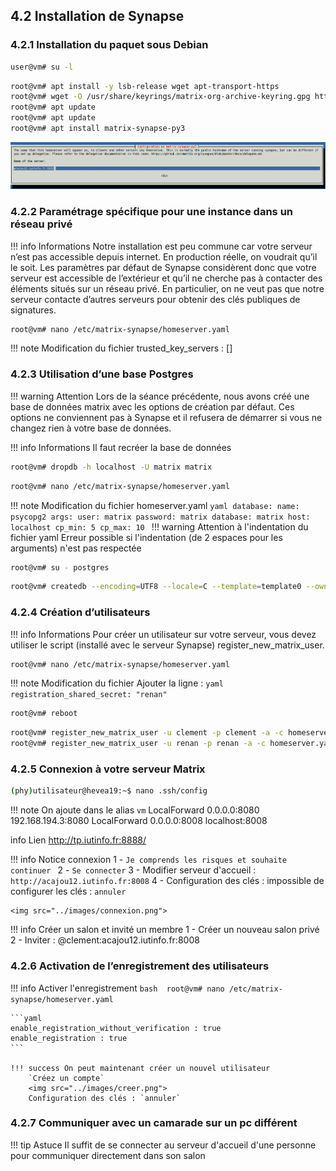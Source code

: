## 4.2 Installation de Synapse

### 4.2.1 Installation du paquet sous Debian

```bash
user@vm# su -l
```

```bash 
root@vm# apt install -y lsb-release wget apt-transport-https
root@vm# wget -O /usr/share/keyrings/matrix-org-archive-keyring.gpg https://packages.matrix.org/debian/matrix-org-archive-keyring.gpg
root@vm# apt update
root@vm# apt update
root@vm# apt install matrix-synapse-py3
```

<img src="../images/install-synapse.png">

### 4.2.2 Paramétrage spécifique pour une instance dans un réseau privé

!!! info Informations
    Notre installation est peu commune car votre serveur n’est pas accessible depuis internet. En production réelle, on voudrait qu’il le soit. Les paramètres par défaut de Synapse considèrent donc que votre serveur est accessible de l’extérieur et qu’il ne cherche pas à contacter des éléments situés sur un réseau privé. En particulier, on ne veut pas que notre serveur contacte d’autres serveurs pour obtenir des clés publiques de signatures.

```bash 
root@vm# nano /etc/matrix-synapse/homeserver.yaml
```

!!! note Modification du fichier
    trusted_key_servers : []
    
### 4.2.3 Utilisation d’une base Postgres

!!! warning Attention
    Lors de la séance précédente, nous avons créé une base de données matrix avec les options de création par défaut. Ces options ne conviennent pas à Synapse et il refusera de démarrer si vous ne changez rien à votre base de données.

!!! info Informations
    Il faut recréer la base de données

```bash 
root@vm# dropdb -h localhost -U matrix matrix
```

```bash 
root@vm# nano /etc/matrix-synapse/homeserver.yaml
```

!!! note Modification du fichier homeserver.yaml
    ```yaml
    database:
    name: psycopg2
    args:
        user: matrix
        password: matrix
        database: matrix
        host: localhost
        cp_min: 5
        cp_max: 10
    ```
!!! warning
    Attention à l'indentation du fichier yaml
    Erreur possible si l'indentation (de 2 espaces pour les arguments) n'est pas respectée

```bash 
root@vm# su - postgres
```

```bash 
root@vm# createdb --encoding=UTF8 --locale=C --template=template0 --owner=synapse_user synapse
```

### 4.2.4 Création d’utilisateurs

!!! info Informations
    Pour créer un utilisateur sur votre serveur, vous devez utiliser le script (installé avec le serveur Synapse) register_new_matrix_user.

```bash 
root@vm# nano /etc/matrix-synapse/homeserver.yaml
```

!!! note Modification du fichier
    Ajouter la ligne :
    ```yaml
    registration_shared_secret: "renan"
    ```

```bash 
root@vm# reboot
```

```bash 
root@vm# register_new_matrix_user -u clement -p clement -a -c homeserver.yaml 
root@vm# register_new_matrix_user -u renan -p renan -a -c homeserver.yaml
```

### 4.2.5 Connexion à votre serveur Matrix

```bash
(phy)utilisateur@hevea19:~$ nano .ssh/config
```
!!! note On ajoute dans le alias `vm`
    LocalForward 0.0.0.0:8080 192.168.194.3:8080
    LocalForward 0.0.0.0:8008 localhost:8008

info Lien
    http://tp.iutinfo.fr:8888/

!!! info Notice connexion
    1 - `Je comprends les risques et souhaite continuer `
    2 - `Se connecter`
    3 - Modifier serveur d'accueil : `http://acajou12.iutinfo.fr:8008`
    4 - Configuration des clés : impossible de configurer les clés : `annuler`

    <img src="../images/connexion.png">


!!! info Créer un salon et invité un membre 
    1 - Créer un nouveau salon privé 
    2 - Inviter : @clement:acajou12.iutinfo.fr:8008

### 4.2.6 Activation de l’enregistrement des utilisateurs

!!! info Activer l'enregistrement
    ```bash 
    root@vm# nano /etc/matrix-synapse/homeserver.yaml
    ```

    ```yaml
    enable_registration_without_verification : true
    enable_registration : true
    ```

    !!! success On peut maintenant créer un nouvel utilisateur
        `Créez un compte`
        <img src="../images/creer.png">
        Configuration des clés : `annuler`

### 4.2.7 Communiquer avec un camarade sur un pc différent

!!! tip Astuce
    Il suffit de se connecter au serveur d'accueil d'une personne pour communiquer directement dans son salon


